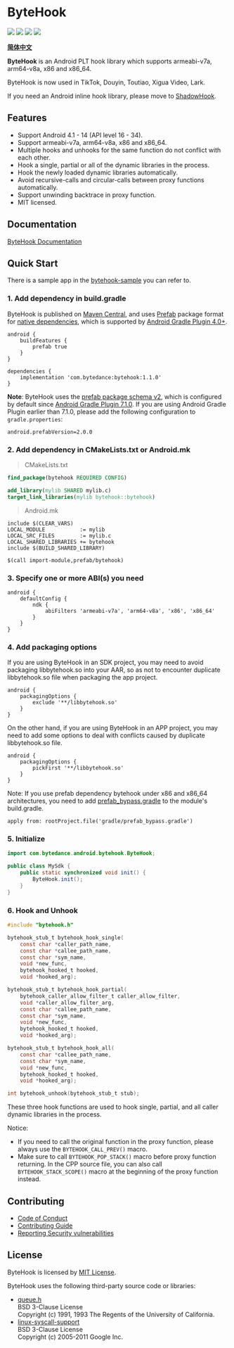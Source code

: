 # ByteHook

![](https://img.shields.io/badge/license-MIT-brightgreen.svg?style=flat)
![](https://img.shields.io/badge/release-1.1.0-red.svg?style=flat)
![](https://img.shields.io/badge/Android-4.1%20--%2014-blue.svg?style=flat)
![](https://img.shields.io/badge/arch-armeabi--v7a%20%7C%20arm64--v8a%20%7C%20x86%20%7C%20x86__64-blue.svg?style=flat)

[**简体中文**](README.zh-CN.md)

**ByteHook** is an Android PLT hook library which supports armeabi-v7a, arm64-v8a, x86 and x86_64.

ByteHook is now used in TikTok, Douyin, Toutiao, Xigua Video, Lark.

If you need an Android inline hook library, please move to [ShadowHook](https://github.com/bytedance/android-inline-hook).


## Features

* Support Android 4.1 - 14 (API level 16 - 34).
* Support armeabi-v7a, arm64-v8a, x86 and x86_64.
* Multiple hooks and unhooks for the same function do not conflict with each other.
* Hook a single, partial or all of the dynamic libraries in the process.
* Hook the newly loaded dynamic libraries automatically.
* Avoid recursive-calls and circular-calls between proxy functions automatically.
* Support unwinding backtrace in proxy function.
* MIT licensed.


## Documentation

[ByteHook Documentation](doc#readme)


## Quick Start

There is a sample app in the [bytehook-sample](bytehook_sample) you can refer to.

### 1. Add dependency in build.gradle

ByteHook is published on [Maven Central](https://search.maven.org/), and uses [Prefab](https://google.github.io/prefab/) package format for [native dependencies](https://developer.android.com/studio/build/native-dependencies), which is supported by [Android Gradle Plugin 4.0+](https://developer.android.com/studio/releases/gradle-plugin?buildsystem=cmake#native-dependencies).

```Gradle
android {
    buildFeatures {
        prefab true
    }
}

dependencies {
    implementation 'com.bytedance:bytehook:1.1.0'
}
```

**Note**: ByteHook uses the [prefab package schema v2](https://github.com/google/prefab/releases/tag/v2.0.0), which is configured by default since [Android Gradle Plugin 7.1.0](https://developer.android.com/studio/releases/gradle-plugin?buildsystem=cmake#7-1-0). If you are using Android Gradle Plugin earlier than 7.1.0, please add the following configuration to `gradle.properties`:

```
android.prefabVersion=2.0.0
```

### 2. Add dependency in CMakeLists.txt or Android.mk

> CMakeLists.txt

```CMake
find_package(bytehook REQUIRED CONFIG)

add_library(mylib SHARED mylib.c)
target_link_libraries(mylib bytehook::bytehook)
```

> Android.mk

```
include $(CLEAR_VARS)
LOCAL_MODULE           := mylib
LOCAL_SRC_FILES        := mylib.c
LOCAL_SHARED_LIBRARIES += bytehook
include $(BUILD_SHARED_LIBRARY)

$(call import-module,prefab/bytehook)
```

### 3. Specify one or more ABI(s) you need

```Gradle
android {
    defaultConfig {
        ndk {
            abiFilters 'armeabi-v7a', 'arm64-v8a', 'x86', 'x86_64'
        }
    }
}
```

### 4. Add packaging options

If you are using ByteHook in an SDK project, you may need to avoid packaging libbytehook.so into your AAR, so as not to encounter duplicate libbytehook.so file when packaging the app project.

```Gradle
android {
    packagingOptions {
        exclude '**/libbytehook.so'
    }
}
```

On the other hand, if you are using ByteHook in an APP project, you may need to add some options to deal with conflicts caused by duplicate libbytehook.so file.

```Gradle
android {
    packagingOptions {
        pickFirst '**/libbytehook.so'
    }
}
```

Note: If you use prefab dependency bytehook under x86 and x86_64 architectures, you need to add [prefab_bypass.gradle](gradle/prefab_bypass.gradle) to the module's build.gradle.

```Gradle
apply from: rootProject.file('gradle/prefab_bypass.gradle')
```

### 5. Initialize

```Java
import com.bytedance.android.bytehook.ByteHook;

public class MySdk {
    public static synchronized void init() {
        ByteHook.init();
    }
}
```

### 6. Hook and Unhook

```C
#include "bytehook.h"
```

```C
bytehook_stub_t bytehook_hook_single(
    const char *caller_path_name,
    const char *callee_path_name,
    const char *sym_name,
    void *new_func,
    bytehook_hooked_t hooked,
    void *hooked_arg);

bytehook_stub_t bytehook_hook_partial(
    bytehook_caller_allow_filter_t caller_allow_filter,
    void *caller_allow_filter_arg,
    const char *callee_path_name,
    const char *sym_name,
    void *new_func,
    bytehook_hooked_t hooked,
    void *hooked_arg);

bytehook_stub_t bytehook_hook_all(
    const char *callee_path_name,
    const char *sym_name,
    void *new_func,
    bytehook_hooked_t hooked,
    void *hooked_arg);

int bytehook_unhook(bytehook_stub_t stub);
```

These three hook functions are used to hook single, partial, and all caller dynamic libraries in the process.

Notice:

* If you need to call the original function in the proxy function, please always use the `BYTEHOOK_CALL_PREV()` macro.
* Make sure to call `BYTEHOOK_POP_STACK()` macro before proxy function returning. In the CPP source file, you can also call `BYTEHOOK_STACK_SCOPE()` macro at the beginning of the proxy function instead.


## Contributing

* [Code of Conduct](CODE_OF_CONDUCT.md)
* [Contributing Guide](CONTRIBUTING.md)
* [Reporting Security vulnerabilities](SECURITY.md)


## License

ByteHook is licensed by [MIT License](LICENSE).

ByteHook uses the following third-party source code or libraries:

* [queue.h](bytehook/src/main/cpp/third_party/bsd/queue.h)  
  BSD 3-Clause License  
  Copyright (c) 1991, 1993 The Regents of the University of California.
* [linux-syscall-support](https://chromium.googlesource.com/linux-syscall-support/)  
  BSD 3-Clause License  
  Copyright (c) 2005-2011 Google Inc.
